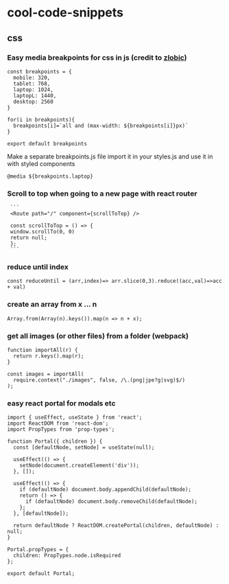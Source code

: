# cool-code-snippets

## css

### Easy media breakpoints for css in js (credit to [zlobic](https://github.com/zlobic))
```
const breakpoints = {
  mobile: 320,
  tablet: 768,
  laptop: 1024,
  laptopL: 1440,
  desktop: 2560
}

for(i in breakpoints){
  breakpoints[i]=`all and (max-width: ${breakpoints[i]}px)`
}

export default breakpoints
```
Make a separate breakpoints.js file import it in your styles.js and use it in with styled components
```
@media ${breakpoints.laptop}
```
### Scroll to top when going to a new page with react router
     ```
     <Route path="/" component={scrollToTop} />
     
     const scrollToTop = () => {
     window.scrollTo(0, 0)
     return null;
     };
     ```
### reduce until index
```
const reduceUntil = (arr,index)=> arr.slice(0,3).reduce((acc,val)=>acc + val)
```

### create an array from x ... n
```
Array.from(Array(n).keys()).map(n => n + x);
```

### get all images (or other files) from a folder (webpack)
```
function importAll(r) {
  return r.keys().map(r);
}

const images = importAll(
  require.context("./images", false, /\.(png|jpe?g|svg)$/)
);
```

### easy react portal for modals etc

```
import { useEffect, useState } from 'react';
import ReactDOM from 'react-dom';
import PropTypes from 'prop-types';

function Portal({ children }) {
  const [defaultNode, setNode] = useState(null);

  useEffect(() => {
    setNode(document.createElement('div'));
  }, []);

  useEffect(() => {
    if (defaultNode) document.body.appendChild(defaultNode);
    return () => {
      if (defaultNode) document.body.removeChild(defaultNode);
    };
  }, [defaultNode]);

  return defaultNode ? ReactDOM.createPortal(children, defaultNode) : null;
}

Portal.propTypes = {
  children: PropTypes.node.isRequired
};

export default Portal;
```
